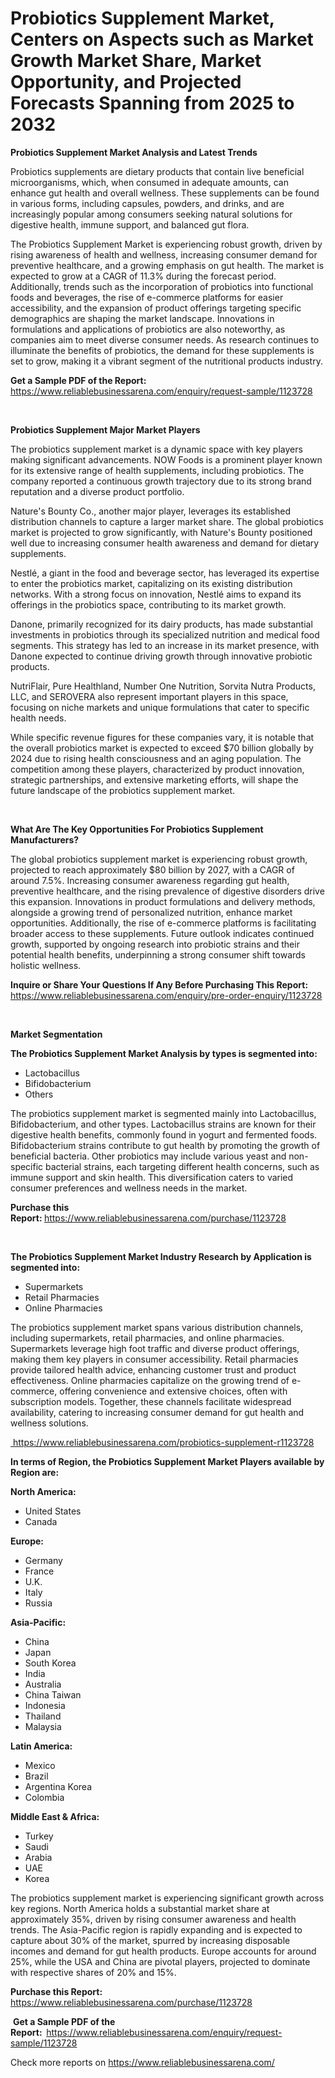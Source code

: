 <p><h1>Probiotics Supplement Market, Centers on Aspects such as Market Growth Market Share, Market Opportunity, and Projected Forecasts Spanning from 2025 to 2032</h1></p><p><strong>Probiotics Supplement Market Analysis and Latest Trends</strong></p>
<p><p>Probiotics supplements are dietary products that contain live beneficial microorganisms, which, when consumed in adequate amounts, can enhance gut health and overall wellness. These supplements can be found in various forms, including capsules, powders, and drinks, and are increasingly popular among consumers seeking natural solutions for digestive health, immune support, and balanced gut flora.</p><p>The Probiotics Supplement Market is experiencing robust growth, driven by rising awareness of health and wellness, increasing consumer demand for preventive healthcare, and a growing emphasis on gut health. The market is expected to grow at a CAGR of 11.3% during the forecast period. Additionally, trends such as the incorporation of probiotics into functional foods and beverages, the rise of e-commerce platforms for easier accessibility, and the expansion of product offerings targeting specific demographics are shaping the market landscape. Innovations in formulations and applications of probiotics are also noteworthy, as companies aim to meet diverse consumer needs. As research continues to illuminate the benefits of probiotics, the demand for these supplements is set to grow, making it a vibrant segment of the nutritional products industry.</p></p>
<p><strong>Get a Sample PDF of the Report:&nbsp;</strong> <a href="https://www.reliablebusinessarena.com/enquiry/request-sample/1123728?utm_campaign=2868&utm_medium=2&utm_source=Github&utm_content=ia&utm_term=08032025&utm_id=probiotics-supplement">https://www.reliablebusinessarena.com/enquiry/request-sample/1123728</a></p>
<p>&nbsp;</p>
<p><strong>Probiotics Supplement Major Market Players</strong></p>
<p><p>The probiotics supplement market is a dynamic space with key players making significant advancements. NOW Foods is a prominent player known for its extensive range of health supplements, including probiotics. The company reported a continuous growth trajectory due to its strong brand reputation and a diverse product portfolio.</p><p>Nature's Bounty Co., another major player, leverages its established distribution channels to capture a larger market share. The global probiotics market is projected to grow significantly, with Nature's Bounty positioned well due to increasing consumer health awareness and demand for dietary supplements.</p><p>Nestlé, a giant in the food and beverage sector, has leveraged its expertise to enter the probiotics market, capitalizing on its existing distribution networks. With a strong focus on innovation, Nestlé aims to expand its offerings in the probiotics space, contributing to its market growth.</p><p>Danone, primarily recognized for its dairy products, has made substantial investments in probiotics through its specialized nutrition and medical food segments. This strategy has led to an increase in its market presence, with Danone expected to continue driving growth through innovative probiotic products.</p><p>NutriFlair, Pure Healthland, Number One Nutrition, Sorvita Nutra Products, LLC, and SEROVERA also represent important players in this space, focusing on niche markets and unique formulations that cater to specific health needs.</p><p>While specific revenue figures for these companies vary, it is notable that the overall probiotics market is expected to exceed $70 billion globally by 2024 due to rising health consciousness and an aging population. The competition among these players, characterized by product innovation, strategic partnerships, and extensive marketing efforts, will shape the future landscape of the probiotics supplement market.</p></p>
<p>&nbsp;</p>
<p><strong>What Are The Key Opportunities For Probiotics Supplement Manufacturers?</strong></p>
<p><p>The global probiotics supplement market is experiencing robust growth, projected to reach approximately $80 billion by 2027, with a CAGR of around 7.5%. Increasing consumer awareness regarding gut health, preventive healthcare, and the rising prevalence of digestive disorders drive this expansion. Innovations in product formulations and delivery methods, alongside a growing trend of personalized nutrition, enhance market opportunities. Additionally, the rise of e-commerce platforms is facilitating broader access to these supplements. Future outlook indicates continued growth, supported by ongoing research into probiotic strains and their potential health benefits, underpinning a strong consumer shift towards holistic wellness.</p></p>
<p><strong>Inquire or Share Your Questions If Any Before Purchasing This Report:</strong> <a href="https://www.reliablebusinessarena.com/enquiry/pre-order-enquiry/1123728?utm_campaign=2868&utm_medium=2&utm_source=Github&utm_content=ia&utm_term=08032025&utm_id=probiotics-supplement">https://www.reliablebusinessarena.com/enquiry/pre-order-enquiry/1123728</a></p>
<p>&nbsp;</p>
<p><strong>Market Segmentation</strong></p>
<p><strong>The Probiotics Supplement Market Analysis by types is segmented into:</strong></p>
<p><ul><li>Lactobacillus</li><li>Bifidobacterium</li><li>Others</li></ul></p>
<p><p>The probiotics supplement market is segmented mainly into Lactobacillus, Bifidobacterium, and other types. Lactobacillus strains are known for their digestive health benefits, commonly found in yogurt and fermented foods. Bifidobacterium strains contribute to gut health by promoting the growth of beneficial bacteria. Other probiotics may include various yeast and non-specific bacterial strains, each targeting different health concerns, such as immune support and skin health. This diversification caters to varied consumer preferences and wellness needs in the market.</p></p>
<p><strong>Purchase this Report:&nbsp;</strong><a href="https://www.reliablebusinessarena.com/purchase/1123728?utm_campaign=2868&utm_medium=2&utm_source=Github&utm_content=ia&utm_term=08032025&utm_id=probiotics-supplement">https://www.reliablebusinessarena.com/purchase/1123728</a></p>
<p>&nbsp;</p>
<p><strong>The Probiotics Supplement Market Industry Research by Application is segmented into:</strong></p>
<p><ul><li>Supermarkets</li><li>Retail Pharmacies</li><li>Online Pharmacies</li></ul></p>
<p><p>The probiotics supplement market spans various distribution channels, including supermarkets, retail pharmacies, and online pharmacies. Supermarkets leverage high foot traffic and diverse product offerings, making them key players in consumer accessibility. Retail pharmacies provide tailored health advice, enhancing customer trust and product effectiveness. Online pharmacies capitalize on the growing trend of e-commerce, offering convenience and extensive choices, often with subscription models. Together, these channels facilitate widespread availability, catering to increasing consumer demand for gut health and wellness solutions.</p></p>
<p><a href="https://www.reliablebusinessarena.com/probiotics-supplement-r1123728?utm_campaign=2868&utm_medium=2&utm_source=Github&utm_content=ia&utm_term=08032025&utm_id=probiotics-supplement">&nbsp;https://www.reliablebusinessarena.com/probiotics-supplement-r1123728</a></p>
<p><strong>In terms of Region, the Probiotics Supplement Market Players available by Region are:</strong></p>
<p>
    <p> <strong> North America: </strong>
        <ul>
            <li>United States</li>
            <li>Canada</li>
        </ul>
        </p> 
    <p> <strong> Europe: </strong>
        <ul>
            <li>Germany</li>
            <li>France</li>
            <li>U.K.</li>
            <li>Italy</li>
            <li>Russia</li>
        </ul>
        </p> 
    <p> <strong> Asia-Pacific: </strong>
        <ul>
            <li>China</li>
            <li>Japan</li>
            <li>South Korea</li>
            <li>India</li>
            <li>Australia</li>
            <li>China Taiwan</li>
            <li>Indonesia</li>
            <li>Thailand</li>
            <li>Malaysia</li>
        </ul>
        </p> 
    <p> <strong> Latin America: </strong>
        <ul>
            <li>Mexico</li>
            <li>Brazil</li>
            <li>Argentina Korea</li>
            <li>Colombia</li>
        </ul>
        </p> 
    <p> <strong> Middle East & Africa: </strong>
        <ul>
            <li>Turkey</li>
            <li>Saudi</li>
            <li>Arabia</li>
            <li>UAE</li>
            <li>Korea</li>
        </ul>
    </p>
    </p>
<p><p>The probiotics supplement market is experiencing significant growth across key regions. North America holds a substantial market share at approximately 35%, driven by rising consumer awareness and health trends. The Asia-Pacific region is rapidly expanding and is expected to capture about 30% of the market, spurred by increasing disposable incomes and demand for gut health products. Europe accounts for around 25%, while the USA and China are pivotal players, projected to dominate with respective shares of 20% and 15%.</p></p>
<p><strong>Purchase this Report: </strong><a href="https://www.reliablebusinessarena.com/purchase/1123728?utm_campaign=2868&utm_medium=2&utm_source=Github&utm_content=ia&utm_term=08032025&utm_id=probiotics-supplement">https://www.reliablebusinessarena.com/purchase/1123728</a></p>
<p>&nbsp;<strong>Get a Sample PDF of the Report:&nbsp;&nbsp;</strong><a href="https://www.reliablebusinessarena.com/enquiry/request-sample/1123728?utm_campaign=2868&utm_medium=2&utm_source=Github&utm_content=ia&utm_term=08032025&utm_id=probiotics-supplement">https://www.reliablebusinessarena.com/enquiry/request-sample/1123728</a></p>
<p><strong></strong></p>
<p>Check more reports on <a href="https://www.reliablebusinessarena.com/?utm_campaign=2868&utm_medium=2&utm_source=Github&utm_content=ia&utm_term=08032025&utm_id=probiotics-supplement">https://www.reliablebusinessarena.com/</a></p>